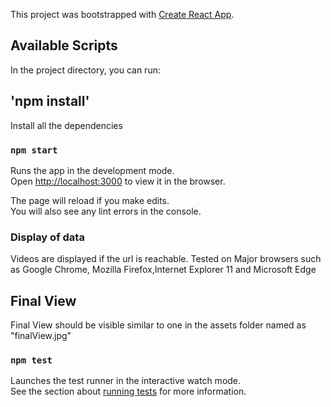 This project was bootstrapped with [Create React App](https://github.com/facebook/create-react-app).

## Available Scripts

In the project directory, you can run:

## 'npm install' 
Install all the dependencies

### `npm start`

Runs the app in the development mode.<br>
Open [http://localhost:3000](http://localhost:3000) to view it in the browser.

The page will reload if you make edits.<br>
You will also see any lint errors in the console.


### Display of data
Videos are displayed if the url is reachable. Tested on Major browsers such as Google Chrome, Mozilla Firefox,Internet Explorer 11 and Microsoft Edge

## Final View
Final View should be visible similar to one in the assets folder named as "finalView.jpg"

### `npm test`

Launches the test runner in the interactive watch mode.<br>
See the section about [running tests](https://facebook.github.io/create-react-app/docs/running-tests) for more information.
